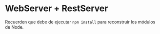 # WebServer + RestServer

Recuerden que debe de ejecutar ```npm install``` para reconstruir los módulos de Node.